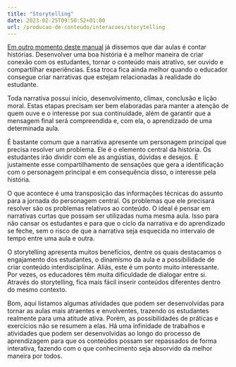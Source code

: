 ```yaml
---
title: "Storytelling"
date: 2023-02-25T09:50:52+01:00
url: /producao-de-conteudo/interacoes/storytelling
---
```


[Em outro momento deste manual](../planejar-e-roteirizar.md) já dissemos que dar aulas é contar histórias. Desenvolver uma boa história é a melhor maneira de criar conexão com os estudantes, tornar o conteúdo mais atrativo, ser ouvido e compartilhar experiências. Essa troca fica ainda melhor quando o educador consegue criar narrativas que estejam relacionadas à realidade do estudante.

Toda narrativa possui início, desenvolvimento, clímax, conclusão e lição moral. Estas etapas precisam ser bem elaboradas para manter a atenção de quem ouve e o interesse por sua continuidade, além de garantir que a mensagem final será compreendida e, com ela, o aprendizado de uma determinada aula.

É bastante comum que a narrativa apresente um personagem principal que precisa resolver um problema. Ele é o elemento central da história. Os estudantes irão dividir com ele as angústias, dúvidas e desejos. É justamente esse compartilhamento de sensações que gera a identificação com o personagem principal e em consequência disso, o interesse pela história.

O que acontece é uma transposição das informações técnicas do assunto para a jornada do personagem central. Os problemas que ele precisará resolver são os problemas relativos ao conteúdo. O ideal é pensar em narrativas curtas que possam ser utilizadas numa mesma aula. Isso para não cansar os estudantes e para que o ciclo da narrativa e do aprendizado se feche, sem o risco de que a narrativa seja esquecida no intervalo de tempo entre uma aula e outra.

O storytelling apresenta muitos benefícios, dentre os quais destacamos o engajamento dos estudantes, o dinamismo da aula e a possibilidade de criar conteúdo interdisciplinar. Aliás, este é um ponto muito interessante. Por vezes, os educadores têm muita dificuldade de dialogar entre si. Através do storytelling, fica mais fácil inserir conteúdos diferentes dentro do mesmo contexto. 

Bom, aqui listamos algumas atividades que podem ser desenvolvidas para tornar as aulas mais atraentes e envolventes, trazendo os estudantes realmente para uma atitude ativa. Porém, as possibilidades de práticas e exercícios não se resumem a elas. Há uma infinidade de trabalhos e atividades que podem ser desenvolvidas ao longo do processo de aprendizagem para que os conteúdos possam ser repassados de forma interativa, fazendo com o que conhecimento seja absorvido da melhor maneira por todos.
